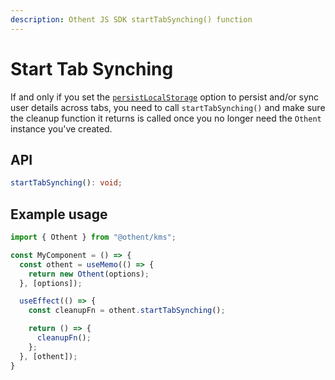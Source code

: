 ```yaml
---
description: Othent JS SDK startTabSynching() function
---
```


# Start Tab Synching

If and only if you set the [`persistLocalStorage`](./constructor.md#persistlocalstorage-boolean--othentstoragekey)
option to persist and/or sync user details across tabs, you need to call `startTabSynching()` and make sure the cleanup
function it returns is called once you no longer need the `Othent` instance you've created.

## API

```ts
startTabSynching(): void;
```

## Example usage

```ts
import { Othent } from "@othent/kms";

const MyComponent = () => {
  const othent = useMemo(() => {
    return new Othent(options);
  }, [options]);

  useEffect(() => {
    const cleanupFn = othent.startTabSynching();

    return () => {
      cleanupFn();
    };
  }, [othent]);
}
```